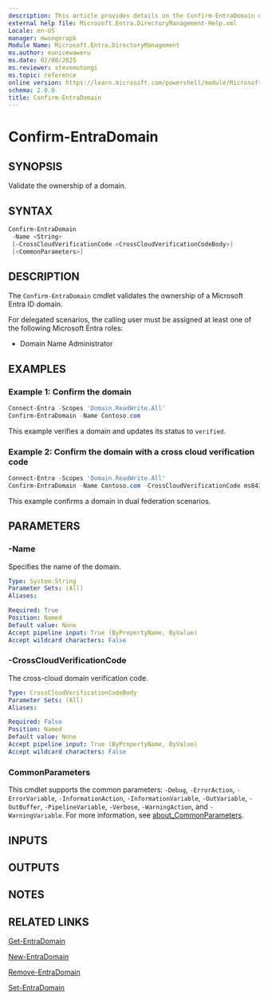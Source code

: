 ```yaml
---
description: This article provides details on the Confirm-EntraDomain command.
external help file: Microsoft.Entra.DirectoryManagement-Help.xml
Locale: en-US
manager: mwongerapk
Module Name: Microsoft.Entra.DirectoryManagement
ms.author: eunicewaweru
ms.date: 02/08/2025
ms.reviewer: stevemutungi
ms.topic: reference
online version: https://learn.microsoft.com/powershell/module/Microsoft.Entra.DirectoryManagement/Confirm-EntraDomain
schema: 2.0.0
title: Confirm-EntraDomain
---
```


# Confirm-EntraDomain

## SYNOPSIS

Validate the ownership of a domain.

## SYNTAX

```powershell
Confirm-EntraDomain
 -Name <String>
 [-CrossCloudVerificationCode <CrossCloudVerificationCodeBody>]
 [<CommonParameters>]
```

## DESCRIPTION

The `Confirm-EntraDomain` cmdlet validates the ownership of a Microsoft Entra ID domain.

For delegated scenarios, the calling user must be assigned at least one of the following Microsoft Entra roles:

- Domain Name Administrator

## EXAMPLES

### Example 1: Confirm the domain

```powershell
Connect-Entra -Scopes 'Domain.ReadWrite.All'
Confirm-EntraDomain -Name Contoso.com
```

This example verifies a domain and updates its status to `verified`.

### Example 2: Confirm the domain with a cross cloud verification code

```powershell
Connect-Entra -Scopes 'Domain.ReadWrite.All'
Confirm-EntraDomain -Name Contoso.com -CrossCloudVerificationCode ms84324896
```

This example confirms a domain in dual federation scenarios.

## PARAMETERS

### -Name

Specifies the name of the domain.

```yaml
Type: System.String
Parameter Sets: (All)
Aliases:

Required: True
Position: Named
Default value: None
Accept pipeline input: True (ByPropertyName, ByValue)
Accept wildcard characters: False
```

### -CrossCloudVerificationCode

The cross-cloud domain verification code.

```yaml
Type: CrossCloudVerificationCodeBody
Parameter Sets: (All)
Aliases:

Required: False
Position: Named
Default value: None
Accept pipeline input: True (ByPropertyName, ByValue)
Accept wildcard characters: False
```

### CommonParameters

This cmdlet supports the common parameters: `-Debug`, `-ErrorAction`, `-ErrorVariable`, `-InformationAction`, `-InformationVariable`, `-OutVariable`, `-OutBuffer`, `-PipelineVariable`, `-Verbose`, `-WarningAction`, and `-WarningVariable`. For more information, see [about_CommonParameters](https://go.microsoft.com/fwlink/?LinkID=113216).

## INPUTS

## OUTPUTS

## NOTES

## RELATED LINKS

[Get-EntraDomain](Get-EntraDomain.md)

[New-EntraDomain](New-EntraDomain.md)

[Remove-EntraDomain](Remove-EntraDomain.md)

[Set-EntraDomain](Set-EntraDomain.md)
